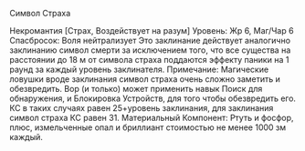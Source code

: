 
Символ Страха

Некромантия [Страх, Воздействует на
разум]
Уровень: Жр 6, Маг/Чар 6
Спасбросок: Воля нейтрализует
Это заклинание действует аналогично
заклинанию символ смерти за исключением того, что все существа на расстоянии до 18 м от символа страха поддаются эффекту паники на 1 раунд за каждый
уровень заклинателя.
Примечание: Магические ловушки
вроде заклинания символ страха очень
сложно заметить и обезвредить. Вор (и
только) может применить навык Поиск для обнаружения, и Блокировка
Устройств, для того чтобы обезвредить
его. КС в таких случаях равен 25+уровень заклинания, для заклинания символ страха КС равен 31.
Материальный Компонент: Ртуть
и фосфор, плюс, измельченные опал и
бриллиант стоимостью не менее 1000
зм каждый.